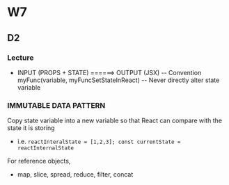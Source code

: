 # W7
## D2
### Lecture
- INPUT (PROPS + STATE) ======> OUTPUT (JSX)
-- Convention myFunc(variable, myFuncSetStateInReact)
-- Never directly alter state variable

### IMMUTABLE DATA PATTERN
Copy state variable into a new variable so that React can compare with the state it is storing
- i.e.
`reactInteralState = [1,2,3];
const currentState = reactInternalState`

For reference objects,
- map, slice, spread, reduce, filter, concat
